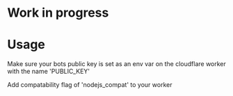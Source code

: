 # Work in progress

# Usage

Make sure your bots public key is set as an env var on the cloudflare worker with the name 'PUBLIC_KEY'

Add compatability flag of 'nodejs_compat' to your worker
